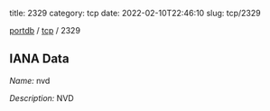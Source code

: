 title: 2329
category: tcp
date: 2022-02-10T22:46:10
slug: tcp/2329

[portdb](/) / [tcp](/category/tcp.html) / 2329


## IANA Data

_Name:_ nvd

_Description:_ NVD

